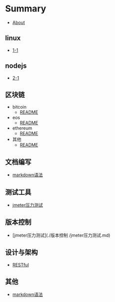 # Summary

* [About](./README.md)

## linux

* [1-1](./linux/1-1.md)

## nodejs

* [2-1](./nodejs/2-1.md)

## 区块链

* bitcoin
  * [README](./区块链/bitcoin/README.md)
* eos
  * [README](./区块链/eos/README.md)
* ethereum
  * [README](./区块链/ethereum/README.md)
* 其他
  * [README](./区块链/其他/README.md)

## 文档编写

* [markdown语法](./文档编写/markdown语法.md)

## 测试工具

* [jmeter压力测试](./测试工具/jmeter压力测试.md)

## 版本控制

* [jmeter压力测试](./版本控制
/jmeter压力测试.md)

## 设计与架构

* [RESTful](//chap01/1-1.md)

## 其他

* [markdown语法](qi-ta/markdownyu-fa.md)

